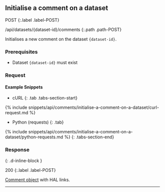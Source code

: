 ## Initialise a comment on a dataset

POST
{:.label .label-POST}

/api/datasets/{dataset-id}/comments
{:.path .path-POST}

Initialises a new comment on the dataset `{dataset-id}`.

### Prerequisites

- Dataset `{dataset-id}` must exist

### Request
#### Example Snippets
- cURL
{: .tab .tabs-section-start}

{% include snippets/api/comments/initialise-a-comment-on-a-dataset/curl-request.md %}

- Python (requests)
{: .tab}

{% include snippets/api/comments/initialise-a-comment-on-a-dataset/python-requests.md %}
{: .tabs-section-end}

### Response
{: .d-inline-block }

200
{:.label .label-POST}

[Comment object](comments#comment) with HAL links.

---
